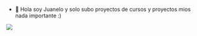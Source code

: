 - 👋 Hola soy Juanelo y solo subo proyectos de cursos y proyectos mios nada importante :) 
<img src="https://media3.giphy.com/media/oCz7ETJoST0Vi2GwBz/giphy.gif">

<!---
Juanelo53/Juanelo53 is a ✨ special ✨ repository because its `README.md` (this file) appears on your GitHub profile.
You can click the Preview link to take a look at your changes.
--->

